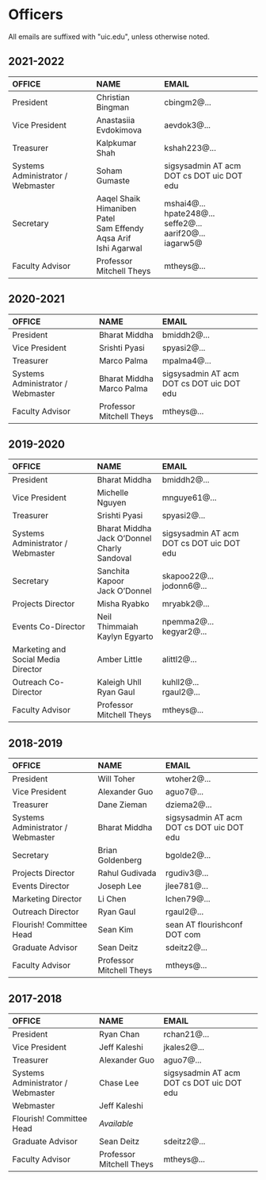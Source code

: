 # Officers

All emails are suffixed with "uic.edu", unless otherwise noted.

## 2021-2022

| OFFICE                            | NAME                     | EMAIL                                     |
| :-------------------------------- | :----------------------- | :---------------------------------------- |
| President                         | Christian Bingman        | cbingm2@...                               |
| Vice President                    | Anastasiia Evdokimova    | aevdok3@...                               |
| Treasurer                         | Kalpkumar Shah           | kshah223@...                              |
| Systems Administrator / Webmaster | Soham Gumaste            | sigsysadmin AT acm DOT cs DOT uic DOT edu |
| Secretary                         | Aaqel Shaik<br />Himaniben Patel<br />Sam Effendy<br />Aqsa Arif<br />Ishi Agarwal | mshai4@...<br />hpate248@...<br />seffe2@...<br />aarif20@...<br />iagarw5@ |
| Faculty Advisor                   | Professor Mitchell Theys | mtheys@...                                |

## 2020-2021

| OFFICE                            | NAME                           | EMAIL                                     |
| :-------------------------------- | :----------------------------- | :---------------------------------------- |
| President                         | Bharat Middha                  | bmiddh2@...                               |
| Vice President                    | Srishti Pyasi                  | spyasi2@...                               |
| Treasurer                         | Marco Palma                    | mpalma4@...                               |
| Systems Administrator / Webmaster | Bharat Middha<br />Marco Palma | sigsysadmin AT acm DOT cs DOT uic DOT edu |
| Faculty Advisor                   | Professor Mitchell Theys       | mtheys@...                                |

## 2019-2020

| OFFICE                              | NAME                                                  | EMAIL                                     |
| :---------------------------------- | :---------------------------------------------------- | :---------------------------------------- |
| President                           | Bharat Middha                                         | bmiddh2@...                               |
| Vice President                      | Michelle Nguyen                                       | mnguye61@...                              |
| Treasurer                           | Srishti Pyasi                                         | spyasi2@...                               |
| Systems Administrator / Webmaster   | Bharat Middha<br />Jack O’Donnel<br />Charly Sandoval | sigsysadmin AT acm DOT cs DOT uic DOT edu |
| Secretary                           | Sanchita Kapoor<br />Jack O’Donnel                    | skapoo22@...<br />jodonn6@...             |
| Projects Director                   | Misha Ryabko                                          | mryabk2@...                               |
| Events Co-Director                  | Neil Thimmaiah<br />Kaylyn Egyarto                    | npemma2@...<br />kegyar2@...              |
| Marketing and Social Media Director | Amber Little                                          | alittl2@...                               |
| Outreach Co-Director                | Kaleigh Uhll<br/>Ryan Gaul                            | kuhll2@...<br />rgaul2@...                |
| Faculty Advisor                     | Professor Mitchell Theys                              | mtheys@...                                |

## 2018-2019

| OFFICE                            | NAME                     | EMAIL                                     |
| :-------------------------------- | :----------------------- | :---------------------------------------- |
| President                         | Will Toher               | wtoher2@...                               |
| Vice President                    | Alexander Guo            | aguo7@...                                 |
| Treasurer                         | Dane Zieman              | dziema2@...                               |
| Systems Administrator / Webmaster | Bharat Middha            | sigsysadmin AT acm DOT cs DOT uic DOT edu |
| Secretary                         | Brian Goldenberg         | bgolde2@...                               |
| Projects Director                 | Rahul Gudivada           | rgudiv3@...                               |
| Events Director                   | Joseph Lee               | jlee781@...                               |
| Marketing Director                | Li Chen                  | lchen79@...                               |
| Outreach Director                 | Ryan Gaul                | rgaul2@...                                |
| Flourish! Committee Head          | Sean Kim                 | sean AT flourishconf DOT com              |
| Graduate Advisor                  | Sean Deitz               | sdeitz2@...                               |
| Faculty Advisor                   | Professor Mitchell Theys | mtheys@...                                |

## 2017-2018

| OFFICE                            | NAME                     | EMAIL                                     |
| :-------------------------------- | :----------------------- | :---------------------------------------- |
| President                         | Ryan Chan                | rchan21@...                               |
| Vice President                    | Jeff Kaleshi             | jkales2@...                               |
| Treasurer                         | Alexander Guo            | aguo7@...                                 |
| Systems Administrator / Webmaster | Chase Lee                | sigsysadmin AT acm DOT cs DOT uic DOT edu |
| Webmaster                         | Jeff Kaleshi             |                                           |
| Flourish! Committee Head          | _Available_              |                                           |
| Graduate Advisor                  | Sean Deitz               | sdeitz2@...                               |
| Faculty Advisor                   | Professor Mitchell Theys | mtheys@...                                |
